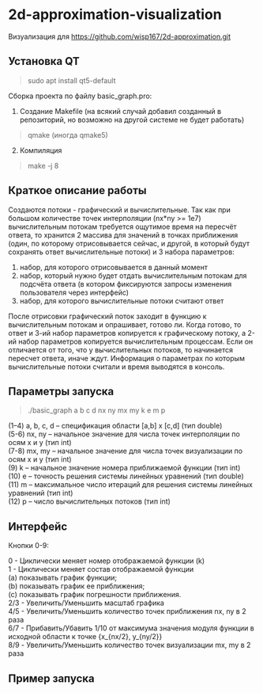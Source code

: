 # 2d-approximation-visualization
Визуализация для https://github.com/wisp167/2d-approximation.git

## Установка QT
>sudo apt install qt5-default

Сборка проекта по файлу basic_graph.pro:
1. Создание Makefile (на всякий случай добавил созданный в репозиторий, но возможно на другой системе не будет работать)
>qmake (иногда qmake5)
2. Компиляция
>make -j 8

## Краткое описание работы
Создаются потоки - графический и вычислительные. Так как при большом количестве точек интерполяции (nx*ny >= 1e7) вычислительным потокам требуется ощутимое время на пересчёт ответа, то хранится 2 массива для значений в точках приближения (один, по которому отрисовывается сейчас, и другой, в который будут сохранять ответ вычислительные потоки) и 3 набора параметров: 
1) набор, для которого отрисовывается в данный момент
2) набор, который нужно будет отдать вычислительным потокам для подсчёта ответа (в котором фиксируются запросы изменения пользователя через интерфейс)
3) набор, для которого вычислительные потоки считают ответ

После отрисовки графический поток заходит в функцию к вычислительным потокам и опрашивает, готово ли. Когда готово, то ответ и 3-ий набор параметров копируется к графическому потоку, а 2-ий набор параметров копируется вычислительным процессам. Если он отличается от того, что у вычислительных потоков, то начинается пересчет ответа, иначе ждут.
Информация о параметрах по которым вычислительные потоки считали и время выводятся в консоль.
## Параметры запуска
>./basic_graph a b c d nx ny mx my k e m p

(1–4) a, b, c, d – спецификация области [a,b] x [c,d] (тип double) <br />
(5-6) nx, ny – начальное значение для числа точек интерполяции по осям x и y (тип int) <br />
(7-8) mx, my – начальное значение для числа точек визуализации по осям x и y (тип int) <br />
(9) k – начальное значение номера приближаемой функции (тип int) <br />
(10) e – точность решения системы линейных уравнений (тип double) <br />
(11) m – максимальное число итераций для решения системы линейных уравнений (тип int) <br />
(12) p – число вычислительных потоков (тип int) <br />
## Интерфейс
Кнопки 0-9:

0 - Циклически меняет номер отображаемой функции (k) <br />
1 - Циклически меняет состав отображаемой функции <br />
   (a) показывать график функции; <br />
   (b) показывать график ее приближения; <br />
   (c) показывать график погрешности приближения. <br />
2/3 - Увеличить/Уменьшить масштаб графика <br />
4/5 - Увеличить/Уменьшить количество точек приближения nx, ny в 2 раза <br />
6/7 - Прибавить/Убавить 1/10 от максимума значения модуля функции в исходной области к точке {x_{nx/2}, y_{ny/2}} <br />
8/9 - Увеличить/Уменьшить количество точек визуализации mx, my в 2 раза <br />

## Пример запуска
